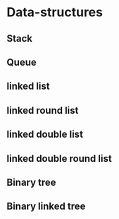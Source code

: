 # Data-structures

## Stack

## Queue

## linked list

## linked round list

## linked double list

## linked double round list

## Binary tree

## Binary linked tree
